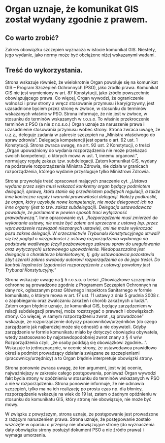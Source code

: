 # Organ uznaje, że komunikat GIS został wydany zgodnie z prawem.

## Co warto zrobić?
Zakres obowiązku szczepień wyznacza w istocie komunikat GIS. Niestety, jego wydanie, jako normy może być obciążone niżej wskazanymi wadami.  

## Treść do wykorzystania.

Strona wskazuje również, że wielokrotnie Organ powołuje się na komunikat GIS – Program Szczepień Ochronnych (PSO), jako źródło prawa. Komunikat GIS nie jest wymieniony w art. 87 Konstytucji, jako źródło powszechnie obowiązującego prawa. Co więcej, Organ wywodzi, że ograniczenie wolności i praw strony a wręcz stosowanie przymusu i kary/grzywny, jest uzasadnione byciem przez stronę w zwłoce, w stosunku do terminów wskazanych właśnie w PSO. Strona informuje, że nie jest w zwłoce, w stosunku do terminów wskazanych w r.o.s.o. To właśnie przekroczenie terminów z PSO (a nie z r.o.s.o.) Organ uznaje za naruszenie prawa i uzasadnienie stosowania przymusu wobec strony. Strona zwraca uwagę, że u.z.z., deleguje zadania w zakresie szczepień na „Ministra właściwego do spraw zdrowia”. Delegacja kompetencji jest oparta o art. 92 ust. 1 Konstytucji. Strona zwraca uwagę, na art. 92 ust. 2 Konstytucji, o treści „Organ upoważniony do wydania rozporządzenia nie może przekazać swoich kompetencji, o których mowa w ust. 1, innemu organowi.”, normujący regułę zakazu tzw. subdelegacji. Zatem komunikat GIS, wydany na podstawie rozporządzenia Ministra Zdrowia, nie działa w granicach rozporządzenia, którego wydanie przysługuje tylko Ministrowi Zdrowia. 

Strona przywołuje treść opracowań mających znaczenie cyt. „*Ustawa wydana przez sejm musi wskazać konkretny organ będący podmiotem delegacji, sprawę, która stanie się przedmiotem podjętych regulacji, a także inne konieczne reguły i warunki prawowitości delegacji. Należy podkreślić, że organ, który uzyskuje nowe kompetencje, nie może delegować ich na inne organy (jest to tzw. zakaz subdelegacji). Delegacja ustawodawcza powoduje, że parlament w pewien sposób traci wyłączność prawodawczą.*”. Inne opracowanie cyt. „*Rozporządzenie musi zmierzać do wykonania ustawy, nie może być zatem ani sprzeczne z ustawą (np. przez wprowadzenie rozwiązań nieznanych ustawie), ani nie może wykraczać poza zakres delegacji. W orzecznictwie Trybunału Konstytucyjnego utrwalił się też pogląd o niezgodności z ustawą rozporządzenia wydanego na podstawie wadliwego (czyli pozbawionego zakresu spraw do uregulowania oraz wytycznych) ustawowego upoważnienia. Niedopuszczalna jest delegacja o charakterze blankietowym, tj. gdy ustawodawca pozostawia zbyt szeroki zakres swobody autorowi rozporządzenia co do jego treści. Do kontroli legalności (zgodności rozporządzenia z ustawą) powołany jest Trybunał Konstytucyjny.*” 

Strona wskazuje uwagę na § 5 r.o.s.o. o treści „Obowiązkowe szczepienia ochronne są prowadzone zgodnie z Programem Szczepień Ochronnych na dany rok, ogłaszanym przez Głównego Inspektora Sanitarnego w formie komunikatu, o którym mowa w art. 17 ust. 11 ustawy z dnia 5 grudnia 2008 r. o zapobieganiu oraz zwalczaniu zakażeń i chorób zakaźnych u ludzi.”. Zatem organ błędnie uznaje, że komunikat GIS, będący zarządzeniem w relacji subdelegacji prawnej, może rozstrzygać o prawach i obowiązkach strony. Co więcej, w samym rozporządzeniu zwrot „są prowadzone” wskazuje, że rozporządzenie dotyczy pracowników/urzędników (do czego zarządzanie jak najbardziej może się odnosić) a nie obywateli. Gdyby zarządzenie w formie komunikatu miało by dotyczyć obowiązku obywatela, wtedy zastosowano by najprawdopodobniej zwrot znany z § 4 w/w Rozporządzenia czyli, „że osoby poddają się obowiązkowi zgodnie...”. Wskazuje to jednoznacznie, w ocenie strony, że ustawodawca prawidłowo określa podmiot prowadzący działania związane ze szczepieniami (pracownicy/urzędnicy) a to Organ błędnie interpretuje obowiązki strony. 

Strona ponownie zwraca uwagę, że ten argument, jest w jej ocenie, najważniejszy w zakresie całego postępowania, ponieważ Organ wywodzi fakt bycia strony w opóźnieniu w stosunku do terminów wskazanych w PSO a nie w rozporządzeniu. Strona ponownie informuje, że nie odmawia szczepień, tylko ma na ich realizację po prostu czas np. dla błonicy, rozporządzenie wskazuje na wiek do 19 lat, zatem o żadnym opóźnieniu w stosunku do komunikatu GIS, który stronę nie obowiązuje, nie może być mowy. 

W związku z powyższym, strona uznaje, że postępowanie jest prowadzone z rażącym naruszeniem prawa. Strona uznaje, że postępowanie zostało wszczęte w oparciu o przepisy nie obowiązujące stronę (do wyznaczenia daty obowiązku strony posłużył dokument PSO a nie źródło prawa) i wymaga umorzenia. 
